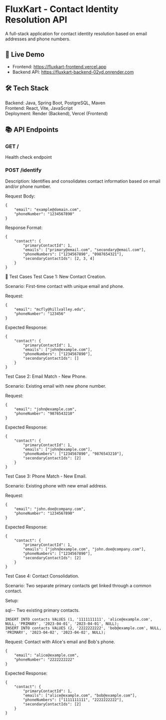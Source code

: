 # FluxKart - Contact Identity Resolution API

A full-stack application for contact identity resolution based on email addresses and phone numbers.

## 🚀 Live Demo

- Frontend: https://fluxkart-frontend.vercel.app
- Backend API: https://fluxkart-backend-02yd.onrender.com

## 🛠 Tech Stack

Backend: Java, Spring Boot, PostgreSQL, Maven  
Frontend: React, Vite, JavaScript  
Deployment: Render (Backend), Vercel (Frontend)

## 📚 API Endpoints

### GET /
Health check endpoint

### POST /identify
Description: Identifies and consolidates contact information based on email and/or phone number.

Request Body:

```
{
    "email": "example@domain.com",
    "phoneNumber": "1234567890"
}
```

Response Format:
```
{
    "contact": {
        "primaryContactId": 1,
        "emails": ["primary@email.com", "secondary@email.com"],
        "phoneNumbers": ["1234567890", "0987654321"],
        "secondaryContactIds": [2, 3, 4]
    }
}
```


🧪 Test Cases
Test Case 1: New Contact Creation.

Scenario: First-time contact with unique email and phone.

Request:
```
{
	"email": "mcfly@hillvalley.edu",
	"phoneNumber": "123456"
}
```

Expected Response:
```
{
    "contact": {
        "primaryContactId": 1,
        "emails": ["john@example.com"],
        "phoneNumbers": ["1234567890"],
        "secondaryContactIds": []
    }
}
```

Test Case 2: Email Match - New Phone.

Scenario: Existing email with new phone number.

Request:
```
{
    "email": "john@example.com",
    "phoneNumber": "9876543210"
}
```

Expected Response:
```
{
    "contact": {
        "primaryContactId": 1,
        "emails": ["john@example.com"],
        "phoneNumbers": ["1234567890", "9876543210"],
        "secondaryContactIds": [2]
    }
}
```

Test Case 3: Phone Match - New Email.

Scenario: Existing phone with new email address.

Request:
```
{
    "email": "john.doe@company.com",
    "phoneNumber": "1234567890"
}
```

Expected Response:
```
{
    "contact": {
        "primaryContactId": 1,
        "emails": ["john@example.com", "john.doe@company.com"],
        "phoneNumbers": ["1234567890"],
        "secondaryContactIds": [2]
    }
}
```

Test Case 4: Contact Consolidation.

Scenario: Two separate primary contacts get linked through a common contact.

Setup:

sql-- Two existing primary contacts.
```
INSERT INTO contacts VALUES (1, '1111111111', 'alice@example.com', NULL, 'PRIMARY', '2023-04-01', '2023-04-01', NULL);
INSERT INTO contacts VALUES (2, '2222222222', 'bob@example.com', NULL, 'PRIMARY', '2023-04-02', '2023-04-02', NULL);
```

Request: Contact with Alice's email and Bob's phone.
```
{
    "email": "alice@example.com",
    "phoneNumber": "2222222222"
}
```

Expected Response:
```
{
    "contact": {
        "primaryContactId": 1,
        "emails": ["alice@example.com", "bob@example.com"],
        "phoneNumbers": ["1111111111", "2222222222"],
        "secondaryContactIds": [2]
    }
}
```


